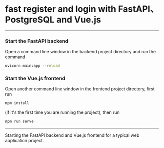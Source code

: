 # fast register and login with FastAPI、PostgreSQL and Vue.js

---

### Start the FastAPI backend  
Open a command line window in the backend project directory and run the command  
```sh
uvicorn main:app --reload
```

### Start the Vue.js frontend  
Open another command line window in the frontend project directory, first run
```sh
npm install
```
(if it's the first time you are running the project), then run 
```sh
npm run serve
```

---

Starting the FastAPI backend and Vue.js frontend for a typical web application project.

